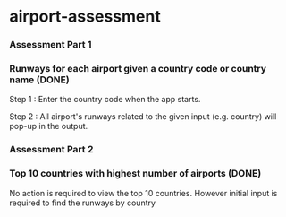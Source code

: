 # airport-assessment

### Assessment Part 1
### Runways for each airport given a country code or country name (DONE)

Step 1 : Enter the country code when the app starts.

Step 2 : All airport's runways related to the given input (e.g. country) will pop-up in the output.

### Assessment Part 2 

### Top 10 countries with highest number of airports (DONE)
No action is required to view the top 10 countries. However initial input is required to find the runways by country
